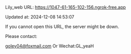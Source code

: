 Lily_web URL: https://1047-61-165-102-156.ngrok-free.app

Updated at: 2024-12-08 14:53:07

If you cannot open this URL, the server might be down.

Please contact: 

goley04@foxmail.com Or Wechat:GL_yeaH